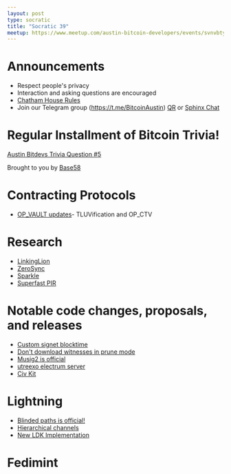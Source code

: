 ```yaml
---
layout: post
type: socratic
title: "Socratic 39"
meetup: https://www.meetup.com/austin-bitcoin-developers/events/svnvbtyfcgbbc/
---
```


# Announcements

- Respect people's privacy
- Interaction and asking questions are encouraged
- [Chatham House Rules](https://www.chathamhouse.org/about-us/chatham-house-rule)
- Join our Telegram group (https://t.me/BitcoinAustin) [QR](../assets/imgs/telegram-group.svg) or [Sphinx Chat](https://tribes.sphinx.chat/t/austintexasbitcoiners)

# Regular Installment of Bitcoin Trivia!
[Austin Bitdevs Trivia Question #5](todo)

Brought to you by [Base58](https://www.base58.info/)

# Contracting Protocols

- [OP_VAULT updates](https://twitter.com/jamesob/status/1639019107432513537)- TLUVification and OP_CTV

# Research

- [LinkingLion](https://b10c.me/observations/06-linkinglion/)
- [ZeroSync](https://bitcoinmagazine.com/technical/zerosync-reduces-bitcoin-node-validation)
- [Sparkle](https://eprint.iacr.org/2023/445)
- [Superfast PIR](https://twitter.com/BobMcElrath/status/1641106981816606723)

# Notable code changes, proposals, and releases

- [Custom signet blocktime](https://github.com/bitcoin/bitcoin/pull/27446)
- [Don't download witnesses in prune mode](https://github.com/bitcoin/bitcoin/pull/27050)
- [Musig2 is official](https://twitter.com/real_or_random/status/1640337134199640065)
- [utreexo electrum server](https://twitter.com/Erik17192799/status/1640831466085990400)
- [Civ Kit](https://raw.githubusercontent.com/civkit/paper/main/civ_kit_paper.pdf)


# Lightning
- [Blinded paths is official!](https://twitter.com/realtbast/status/1640606307924291585)
- [Hierarchical channels](https://lists.linuxfoundation.org/pipermail/lightning-dev/2023-March/003886.html)
- [New LDK Implementation](https://github.com/kuutamolabs/lightning-knd)

# Fedimint
